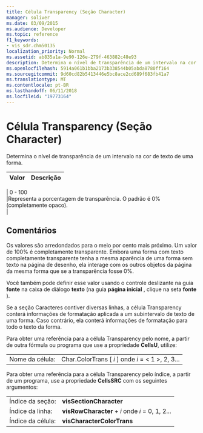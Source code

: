 ```yaml
---
title: Célula Transparency (Seção Character)
manager: soliver
ms.date: 03/09/2015
ms.audience: Developer
ms.topic: reference
f1_keywords:
- vis_sdr.chm50135
localization_priority: Normal
ms.assetid: ab835a1a-9e90-126e-279f-463882c48e93
description: Determina o nível de transparência de um intervalo na cor de texto de uma forma.
ms.openlocfilehash: 5914a061b1bba2173b338544b05abda8780ff164
ms.sourcegitcommit: 9d60cd82b5413446e5bc8ace2cd689f683fb41a7
ms.translationtype: MT
ms.contentlocale: pt-BR
ms.lasthandoff: 06/11/2018
ms.locfileid: "19773164"
---
```

# <a name="transparency-cell-character-section"></a>Célula Transparency (Seção Character)

Determina o nível de transparência de um intervalo na cor de texto de uma forma.
  
|**Valor**|**Descrição**|
|:-----|:-----|
|
          0 - 100
  <br/> |Representa a porcentagem de transparência. O padrão é 0% (completamente opaco).  <br/> |
   
## <a name="remarks"></a>Comentários

Os valores são arredondados para o meio por cento mais próximo. Um valor de 100% é completamente transparente. Embora uma forma com texto completamente transparente tenha a mesma aparência de uma forma sem texto na página de desenho, ela interage com os outros objetos da página da mesma forma que se a transparência fosse 0%.
  
Você também pode definir esse valor usando o controle deslizante na guia **fonte** na caixa de diálogo **texto** (na guia **página inicial** , clique na seta **fonte** ). 
  
Se a seção Caracteres contiver diversas linhas, a célula Transparency conterá informações de formatação aplicada a um subintervalo de texto de uma forma. Caso contrário, ela conterá informações de formatação para todo o texto da forma.
  
Para obter uma referência para a célula Transparency pelo nome, a partir de outra fórmula ou programa que use a propriedade **CellsU**, utilize: 
  
|||
|:-----|:-----|
|Nome da célula:  <br/> |Char.ColorTrans [ *i* ] onde *i* = < 1 >, 2, 3...  <br/> |
   
Para obter uma referência para a célula Transparency pelo índice, a partir de um programa, use a propriedade **CellsSRC** com os seguintes argumentos: 
  
|||
|:-----|:-----|
|Índice da seção:  <br/> |**visSectionCharacter** <br/> |
|Índice da linha:  <br/> |**visRowCharacter** +  *i* onde *i* = 0, 1, 2...  <br/> |
|Índice da célula:  <br/> |**visCharacterColorTrans** <br/> |
   

